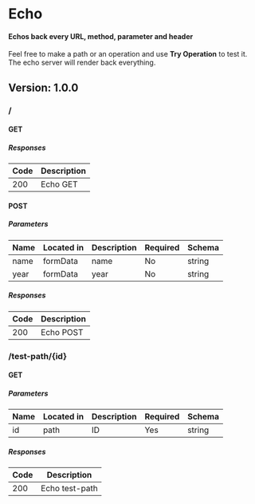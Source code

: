 # Echo
#### Echos back every URL, method, parameter and header
Feel free to make a path or an operation and use **Try Operation** to test it. The echo server will
render back everything.


## Version: 1.0.0

### /

#### GET
##### Responses

| Code | Description |
| ---- | ----------- |
| 200 | Echo GET |

#### POST
##### Parameters

| Name | Located in | Description | Required | Schema |
| ---- | ---------- | ----------- | -------- | ---- |
| name | formData | name | No | string |
| year | formData | year | No | string |

##### Responses

| Code | Description |
| ---- | ----------- |
| 200 | Echo POST |

### /test-path/{id}

#### GET
##### Parameters

| Name | Located in | Description | Required | Schema |
| ---- | ---------- | ----------- | -------- | ---- |
| id | path | ID | Yes | string |

##### Responses

| Code | Description |
| ---- | ----------- |
| 200 | Echo test-path |
